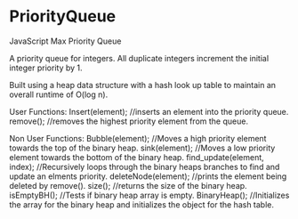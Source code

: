 # PriorityQueue
JavaScript Max Priority Queue

A priority queue for integers.
All duplicate integers increment the initial integer priority by 1.

Built using a heap data structure with a hash look up table to maintain an overall runtime of O(log n).

User Functions:
  Insert(element);
    //inserts an element into the priority queue.
  remove();
    //removes the highest priority element from the queue.

Non User Functions:
  Bubble(element);
    //Moves a high priority element towards the top of the binary heap.
  sink(element);
    //Moves a low priority element towards the bottom of the binary heap.
  find_update(element, index);
    //Recursively loops through the binary heaps branches to find and update an elments priority.
  deleteNode(element);
    //prints the element being deleted by remove().
  size();
    //returns the size of the binary heap.
  isEmptyBH();
    //Tests if binary heap array is empty.
  BinaryHeap();
    //Initializes the array for the binary heap and initializes the object for the hash table.
